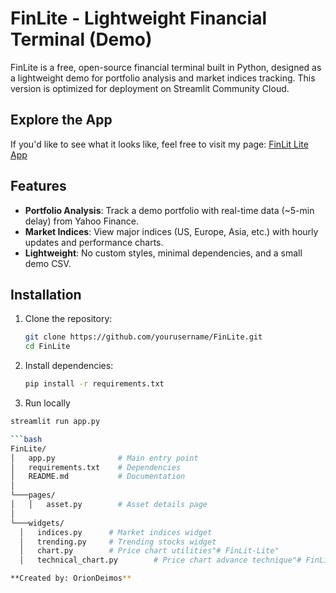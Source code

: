 # FinLite - Lightweight Financial Terminal (Demo)

FinLite is a free, open-source financial terminal built in Python, designed as a lightweight demo for portfolio analysis and market indices tracking. This version is optimized for deployment on Streamlit Community Cloud.

## Explore the App

If you'd like to see what it looks like, feel free to visit my page: [FinLit Lite App](https://finlit.streamlit.app/)


## Features
- **Portfolio Analysis**: Track a demo portfolio with real-time data (~5-min delay) from Yahoo Finance.
- **Market Indices**: View major indices (US, Europe, Asia, etc.) with hourly updates and performance charts.
- **Lightweight**: No custom styles, minimal dependencies, and a small demo CSV.

## Installation
1. Clone the repository:
   ```bash
   git clone https://github.com/yourusername/FinLite.git
   cd FinLite
2. Install dependencies:
   ```bash 
   pip install -r requirements.txt
3. Run locally
  ```bash
streamlit run app.py

```bash
FinLite/
│   app.py              # Main entry point
│   requirements.txt    # Dependencies
│   README.md           # Documentation
│
└───pages/
│   │   asset.py        # Asset details page
│
└───widgets/
    │   indices.py      # Market indices widget
    │   trending.py     # Trending stocks widget
    │   chart.py        # Price chart utilities"# FinLit-Lite" 
    │   technical_chart.py        # Price chart advance technique"# FinLit-Lite" 

**Created by: OrionDeimos**